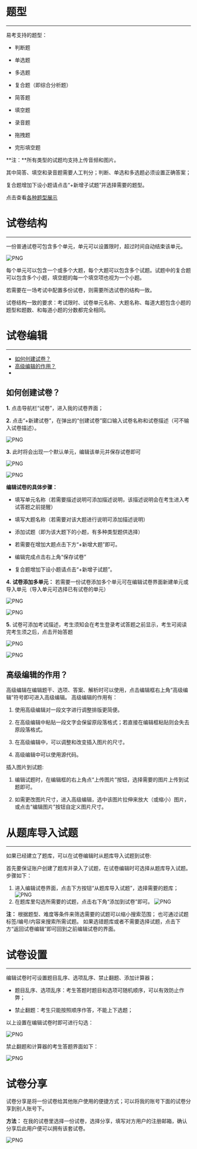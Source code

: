 # 题型

----------

易考支持的题型：

* 判断题

* 单选题

* 多选题

* 复合题（即综合分析题）

* 简答题

* 填空题

* 录音题

* 拖拽题

* 完形填空题

**注：**所有类型的试题均支持上传音频和图片。

其中简答、填空和录音题需要人工判分；判断、单选和多选题必须设置正确答案；

复合题增加下设小题请点击“+新增子试题”并选择需要的题型。

点击查看[各种题型展示](http://docs.eztest.org/zh_CN/latest/items.html#id2)

# 试卷结构

----------

一份普通试卷可包含多个单元，单元可以设置限时，超过时间自动结束该单元。

![PNG](_static/2-1.png)

每个单元可以包含一个或多个大题，每个大题可以包含多个试题。试题中的复合题可以包含多个小题，填空题的每一个填空项也视为一个小题。

若需要在一场考试中配置多份试卷，则需要所选试卷的结构一致。

试卷结构一致的要求：考试限时、试卷单元名称、大题名称、每道大题包含小题的题型和题数、和每道小题的分数都完全相同。


# 试卷编辑

----------


* [如何创建试卷？](#如何创建试卷？)
* [高级编辑的作用？](#高级编辑的作用？)
* 
## 如何创建试卷？ ##

**1.** 点击导航栏“试卷”，进入我的试卷界面；

**2.** 点击“+新建试卷”，在弹出的“创建试卷”窗口输入试卷名称和试卷描述（可不输入试卷描述）。

![PNG](_static/2-1.png)

**3.** 此时将会出现一个默认单元，编辑该单元并保存试卷即可

![PNG](_static/2-1.png)

![PNG](_static/2-1.png)

**编辑试卷的具体步骤：**

* 填写单元名称（若需要描述说明可添加描述说明，该描述说明会在考生进入考试答题之前提醒）

* 填写大题名称（若需要对该大题进行说明可添加描述说明）

* 添加试题（即为该大题下的小题，有多种类型题供选择）

* 若需要在增加大题点击下方“+新增大题”即可。

* 编辑完成点击右上角“保存试卷”

* 复合题增加下设小题请点击“+新增子试题”。

**4.** **试卷添加多单元：** 若需要一份试卷添加多个单元可在编辑试卷界面新建单元或导入单元（导入单元可选择已有试卷的单元）

![PNG](_static/2-5.png)

![PNG](_static/2-6.png)

**5.** 试卷可添加考试描述，考生须知会在考生登录考试答题之前显示，考生可阅读完考生须之后，点击开始答题

![PNG](_static/2-7.png)

![PNG](_static/2-8.png)

## 高级编辑的作用？ ##

高级编辑在编辑题干、选项、答案、解析时可以使用，点击编辑框右上角“高级编辑”符号即可进入高级编辑。
高级编辑的作用有：

1. 使用高级编辑对一段文字进行调整排版更简便。

2. 在高级编辑中粘贴一段文字会保留原段落格式；若直接在编辑框粘贴则会失去原段落格式。

3. 在高级编辑中，可以调整和改变插入图片的尺寸。

4. 高级编辑中可以使用源代码。

插入图片到试题:

1. 编辑试题时，在编辑框的右上角点“上传图片”按钮，选择需要的图片上传到试题即可。

2. 如需更改图片尺寸，进入高级编辑，选中该图片拉伸来放大（或缩小）图片，或点击“编辑图片”按钮自定义图片尺寸。

# 从题库导入试题

----------

如果已经建立了题库，可以在试卷编辑时从题库导入试题到试卷:

首先要保证账户创建了题库并录入了试题，在试卷编辑时可选择从题库导入试题。步骤如下：
1. 进入编辑试卷界面，点击下方按钮“从题库导入试题”，选择需要的题库；
![PNG](_static/2-9.png)
2. 在题库里勾选所需要的试题，点击右下角“添加到试卷”即可。
![PNG](_static/2-10.png)

**注：** 根据题型、难度等条件来筛选需要的试题可以缩小搜索范围；
也可通过试题标签/编号/内容来搜索所需试题。
如果选错题库或者不需要选择试题，点击下方“返回试卷编辑”即可回到之前编辑试卷的界面。

# 试卷设置

----------

编辑试卷时可设置题目乱序、选项乱序、禁止翻题、添加计算器；

- 题目乱序、选项乱序：考生答题时题目和选项可随机顺序，可以有效防止作弊；

- 禁止翻题：考生只能按照顺序作答，不能上下选题；

以上设置在编辑试卷时即可进行勾选：

![PNG](_static/2-01.png)

禁止翻题和计算器的考生答题界面如下：

![PNG](_static/2-02.png)

# 试卷分享 #

试卷分享是将一份试卷给其他账户使用的便捷方式；可以将我的账号下面的试卷分享到别人账号下。 

**方法：** 在我的试卷里选择一份试卷，选择分享，填写对方用户的注册邮箱，确认分享后此用户便可以拥有该套试卷。

![PNG](_static/2-11.png)